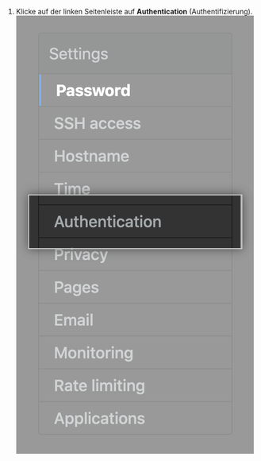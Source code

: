 1. Klicke auf der linken Seitenleiste auf **Authentication** (Authentifizierung). ![Registerkarte „Authentication“ (Authentifizierung) auf der Seitenleiste mit den Einstellungen](/assets/images/enterprise/management-console/sidebar-authentication.png)
